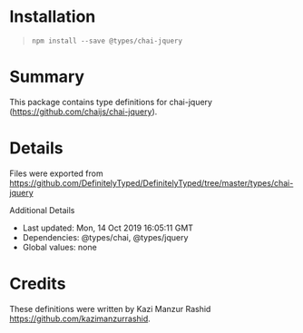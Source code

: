 # Installation
> `npm install --save @types/chai-jquery`

# Summary
This package contains type definitions for chai-jquery (https://github.com/chaijs/chai-jquery).

# Details
Files were exported from https://github.com/DefinitelyTyped/DefinitelyTyped/tree/master/types/chai-jquery

Additional Details
 * Last updated: Mon, 14 Oct 2019 16:05:11 GMT
 * Dependencies: @types/chai, @types/jquery
 * Global values: none

# Credits
These definitions were written by Kazi Manzur Rashid <https://github.com/kazimanzurrashid>.
